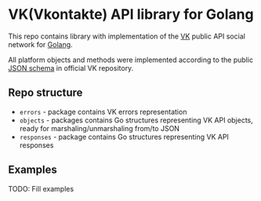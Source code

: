 # VK(Vkontakte) API library for Golang

This repo contains library with implementation of the [VK](https://vk.com/) public API social network for [Golang](https://www.golang.org). 

All platform objects and methods were implemented according to the public [JSON schema](https://github.com/VKCOM/vk-api-schema/) in official VK repository.

## Repo structure
 * `errors` - package contains VK errors representation
 * `objects` - packages contains Go structures representing VK API objects, ready for marshaling/unmarshaling from/to JSON
 * `responses` - package contains Go structures representing VK API responses

## Examples 
TODO: Fill examples